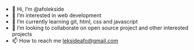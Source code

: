 - 👋 Hi, I’m @afolekside
- 👀 I’m interested in web development
- 🌱 I’m currently learning git, html, css and javascript
- 💞️ I’m looking to collaborate on open source project and other interested projects
- 📫 How to reach me leksideafo@gmail.com

<!---
afolekside/afolekside is a ✨ special ✨ repository because its `README.md` (this file) appears on your GitHub profile.
You can click the Preview link to take a look at your changes.
--->
